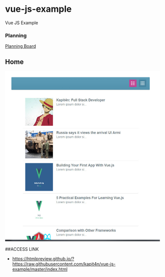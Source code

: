 # vue-js-example
Vue JS Example

### Planning
[Planning Board](https://github.com/kapit4n/vue-js-example/projects/1)

## Home
![Home](https://raw.githubusercontent.com/kapit4n/vue-js-example/master/mockups/home.jpg)

##ACCESS LINK
* https://htmlpreview.github.io/?https://raw.githubusercontent.com/kapit4n/vue-js-example/master/index.html
